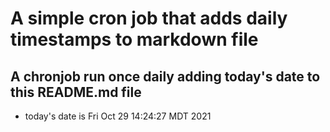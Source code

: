 A simple cron job that adds daily timestamps to markdown file
============================================================
## A chronjob run once daily adding today's date to this README.md file
* today's date is Fri Oct 29 14:24:27 MDT 2021

